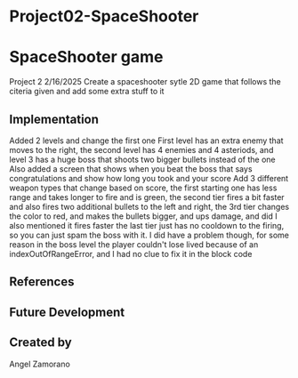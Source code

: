 # Project02-SpaceShooter

# SpaceShooter game
Project 2 2/16/2025
Create a spaceshooter sytle 2D game that follows the citeria given and add some extra stuff to it
## Implementation
Added 2 levels and change the first one
First level has an extra enemy that moves to the right, the second level has 4 enemies and 4 asteriods, and level 3 has a huge boss that shoots two bigger bullets instead of the one
Also added a screen that shows when you beat the boss that says congratulations and show how long you took and your score
Add 3 different weapon types that change based on score, the first starting one has less range and takes longer to fire and is green, the second tier fires a bit faster
and also fires two additional bullets to the left and right, the 3rd tier changes the color to red, and makes the bullets bigger, and ups damage, and did I also mentioned it fires faster
the last tier just has no cooldown to the firing, so you can just spam the boss with it.
I did have a problem though, for some reason in the boss level the player couldn't lose lived because of an indexOutOfRangeError, and I had no clue to fix it in the block code 
## References
## Future Development
## Created by
Angel Zamorano
